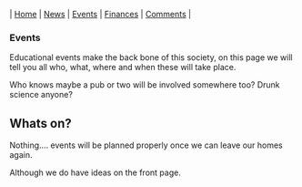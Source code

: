 |  [Home](README.md)  |  [News](newsletters.md)  |  [Events](events.md)  |  [Finances](finances.md)  |  [Comments](comments.md)  |
### Events 

Educational events make the back bone of this society, on this page we will tell you all who, what, where and when these will take place. 

Who knows maybe a pub or two will be involved somewhere too? Drunk science anyone?

## Whats on?

Nothing.... events will be planned properly once we can leave our homes again.

Although we do have ideas on the front page. 
